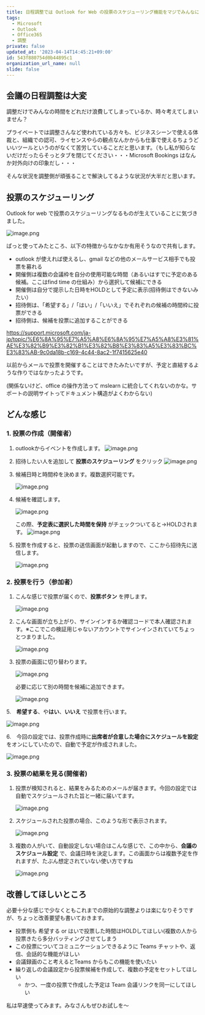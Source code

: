```yaml
---
title: 日程調整では Outlook for Web の投票のスケジューリング機能をマジでみんなに使ってほしい
tags:
  - Microsoft
  - Outlook
  - Office365
  - 調整
private: false
updated_at: '2023-04-14T14:45:21+09:00'
id: 543f880754d0b44895c1
organization_url_name: null
slide: false
---
```

## 会議の日程調整は大変

調整だけでみんなの時間をどれだけ浪費してしまっているか、時々考えてしまいません？

プライベートでは調整さんなど使われている方々も、ビジネスシーンで使える体裁と、組織での認可、ライセンスやらの観点なんかからも仕事で使えるちょうどいいツールというのがなくて苦労していることだと思います。（もし私が知らないだけだったらそっとタブを閉じてください・・・Microsoft Bookings はなんか対外向けの印象だし・・・

そんな状況を調整側が頑張ることで解決してるような状況が大半だと思います。

## 投票のスケジューリング

Outlook for web で投票のスケジューリングなるものが生えていることに気づきました。

![image.png](https://qiita-image-store.s3.ap-northeast-1.amazonaws.com/0/281819/64e973db-9308-8444-ccaf-cecc703d2807.png)

ぱっと使ってみたところ、以下の特徴からなかなか有用そうなので共有します。

- outlook が使えれば使えるし、gmail などの他のメールサービス相手でも投票を募れる
- 開催側は複数の会議枠を自分の使用可能な時間（あるいはすでに予定のある候補。ここはfind time の仕組み）から選択して候補にできる
- 開催側は自分で提示した日時をHOLDとして予定に表示(招待側はできないみたい）
- 招待側は、「希望する」/「はい」/「いいえ」でそれぞれの候補の時間枠に投票ができる
- 招待側は、候補を投票に追加することができる





https://support.microsoft.com/ja-jp/topic/%E6%8A%95%E7%A5%A8%E6%8A%95%E7%A5%A8%E3%81%AE%E3%82%B9%E3%82%B1%E3%82%B8%E3%83%A5%E3%83%BC%E3%83%AB-9c0da18b-c169-4c44-8ac2-1f7415625e40

以前からメールで投票を開催することはできたみたいですが、予定と直結するような作りではなかったようです。

(関係ないけど、office の操作方法って mslearn に統合してくれないのかな。サポートの説明サイトってドキュメント構造がよくわからない)

## どんな感じ

### 1. 投票の作成（開催者）

1. outlookからイベントを作成します。
    ![image.png](https://qiita-image-store.s3.ap-northeast-1.amazonaws.com/0/281819/79a6613c-bed4-a2f3-8cfc-5afc26a5290c.png)

2. 招待したい人を追加して **投票のスケジューリング** をクリック
   ![image.png](https://qiita-image-store.s3.ap-northeast-1.amazonaws.com/0/281819/abe6335c-5b2b-27b4-260b-c1baf6ca5ce5.png)

3. 候補日時と時間枠を決めます。複数選択可能です。

    ![image.png](https://qiita-image-store.s3.ap-northeast-1.amazonaws.com/0/281819/08d70587-8119-f5a2-4759-6b045a69c2a2.png)

4. 候補を確認します。

    ![image.png](https://qiita-image-store.s3.ap-northeast-1.amazonaws.com/0/281819/42612f35-fef3-7c7a-5e9e-adcd4f2f838c.png)

    この際、**予定表に選択した時間を保持** がチェックついてると→HOLDされます。
    ![image.png](https://qiita-image-store.s3.ap-northeast-1.amazonaws.com/0/281819/2c1f289a-3bfa-f099-0694-94398f47afd2.png)

    
5. 投票を作成すると、投票の送信画面が起動しますので、ここから招待先に送信します。

    ![image.png](https://qiita-image-store.s3.ap-northeast-1.amazonaws.com/0/281819/04d447cb-31b6-11d6-467a-7f78d45d485b.png)

### 2. 投票を行う（参加者）

1. こんな感じで投票が届くので、**投票ボタン** を押します。

    ![image.png](https://qiita-image-store.s3.ap-northeast-1.amazonaws.com/0/281819/4f00c006-c044-8767-1d76-0842bc996dd9.png)

2. こんな画面が立ち上がり、サインインするか確認コードで本人確認されます。※ここでこの検証用じゃないアカウントでサインインされていてちょっとつまりました。

    ![image.png](https://qiita-image-store.s3.ap-northeast-1.amazonaws.com/0/281819/3946ab53-470f-01ff-d818-978332f0f83a.png)



3. 投票の画面に切り替わります。

    ![image.png](https://qiita-image-store.s3.ap-northeast-1.amazonaws.com/0/281819/645d5ec0-a660-6db6-bd0d-49eceb87be58.png)


    必要に応じて別の時間を候補に追加できます。

    ![image.png](https://qiita-image-store.s3.ap-northeast-1.amazonaws.com/0/281819/44ed961d-fe89-a9c2-8857-932288d4461f.png)


5.　**希望する**、や**はい**、**いいえ** で投票を行います。

   ![image.png](https://qiita-image-store.s3.ap-northeast-1.amazonaws.com/0/281819/57c08416-9985-ca37-07d5-d854f516f61e.png)


6.　今回の設定では、投票作成時に**出席者が合意した場合にスケジュールを設定**をオンにしていたので、自動で予定が作成されました。

   ![image.png](https://qiita-image-store.s3.ap-northeast-1.amazonaws.com/0/281819/ea87bd0c-c18e-b192-7657-7f2882da465a.png)


### 3. 投票の結果を見る(開催者)

1. 投票が検知されると、結果をみるためのメールが届きます。今回の設定では自動でスケジュールされた旨と一緒に届いてます。

    ![image.png](https://qiita-image-store.s3.ap-northeast-1.amazonaws.com/0/281819/c00686b8-fb72-806f-e23d-322288abab88.png)

2. スケジュールされた投票の場合、このような形で表示されます。

    ![image.png](https://qiita-image-store.s3.ap-northeast-1.amazonaws.com/0/281819/294c7e7e-4cf3-d165-9ce3-48d7613ff76a.png)

3. 複数の人がいて、自動設定しない場合はこんな感じで、この中から、**会議のスケジュール設定** で、会議日時を決定します。この画面からは複数予定を作れますが、たぶん想定されていない使い方ですね

    ![image.png](https://qiita-image-store.s3.ap-northeast-1.amazonaws.com/0/281819/e4301489-f4f4-cf7a-7a03-84eafe1ce207.png)

## 改善してほしいところ

必要十分な感じで少なくともこれまでの原始的な調整よりは楽になりそうですが、ちょっと改善要望も書いておきます。

- 投票側も 希望する or はいで投票した時間はHOLDしてほしい(複数の人から投票きたら多分バッティングさせてしまう
- この投票についてコミュニケーションできるように Teams チャットや、返信、会話的な機能がほしい
- 会議録画のこと考えるとTeams からもこの機能を使いたい
- 繰り返しの会議設定から投票候補を作成して、複数の予定をセットしてほしい
    - かつ、一度の投票で作成した予定は Team 会議リンクを同一にしてほしい


私は早速使ってみます。みなさんもぜひお試しを～
